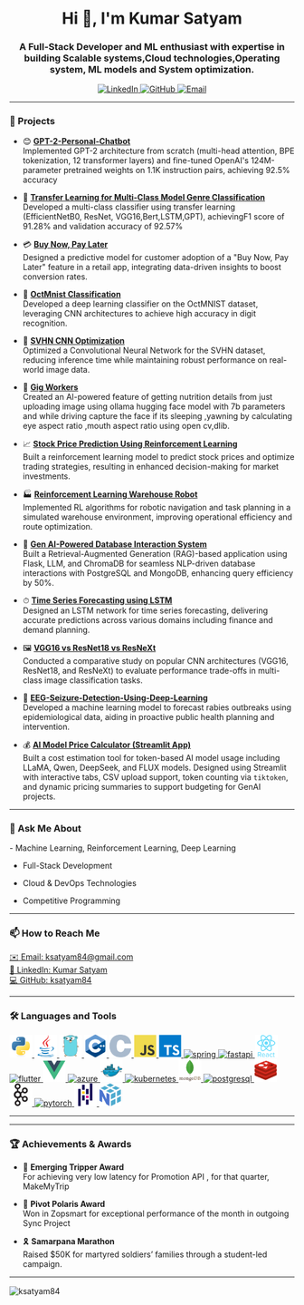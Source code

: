 <h1 align="center">Hi 👋, I'm Kumar Satyam</h1>
<h3 align="center">A Full-Stack Developer and ML enthusiast with expertise in building Scalable systems,Cloud technologies,Operating system, ML models and System optimization.</h3>

<p align="center">
  <a href="https://www.linkedin.com/in/kumar-satyam-638a2012a/" target="_blank">
    <img src="https://img.shields.io/badge/LinkedIn-kumar--satyam-blue?style=flat&logo=linkedin" alt="LinkedIn"/>
  </a>
  <a href="https://github.com/ksatyam84" target="_blank">
    <img src="https://img.shields.io/badge/Github-ksatyam84-black?style=flat&logo=github" alt="GitHub"/>
  </a>
  <a href="mailto:ksatyam84@gmail.com">
    <img src="https://img.shields.io/badge/Email-ksatyam84@gmail.com-red?style=flat&logo=gmail" alt="Email"/>
  </a>
</p>

---

<h3 align="left">🔭 Projects</h3>

- 😊 **[GPT-2-Personal-Chatbot](https://github.com/ksatyam84/GPT-2-Personal-Chatbot)**  
  Implemented GPT-2 architecture from scratch (multi-head attention, BPE tokenization, 12 transformer layers) and fine-tuned OpenAI's 124M-parameter pretrained weights on 1.1K instruction pairs, achieving 92.5% accuracy 

- 📸 **[Transfer Learning for Multi-Class Model Genre Classification](https://github.com/ksatyam84/genre-classification)**  
  Developed a multi-class classifier using‬‭ transfer‬‭ learning‬‭ (EfficientNetB0, ResNet, VGG16,Bert,LSTM,GPT),‬‭ achieving‬F1 score of 91.28% and validation accuracy of 92.57% 

- 💳 **[Buy Now, Pay Later](https://github.com/ksatyam84/Buy-Now-Pay-Later)**  
  Designed a predictive model for customer adoption of a "Buy Now, Pay Later" feature in a retail app, integrating data-driven insights to boost conversion rates.

- 🔢 **[OctMnist Classification](https://github.com/ksatyam84/OctMnist-Classification)**  
  Developed a deep learning classifier on the OctMNIST dataset, leveraging CNN architectures to achieve high accuracy in digit recognition.

- 🚀 **[SVHN CNN Optimization](https://github.com/ksatyam84/SVHN-CNN-Optimization)**  
  Optimized a Convolutional Neural Network for the SVHN dataset, reducing inference time while maintaining robust performance on real-world image data.

- 🤖 **[Gig Workers](https://github.com/ksatyam84/gig-workers)**  
  Created an AI-powered feature of getting nutrition details from just uploading image using ollama hugging face model with 7b parameters and while driving capture the face if its
  sleeping ,yawning by calculating eye aspect ratio ,mouth aspect ratio using open cv,dlib.

- 📈 **[Stock Price Prediction Using Reinforcement Learning](https://github.com/ksatyam84/Stock-Price-Prediction-Using-Reinforcement-Learning)**  
  Built a reinforcement learning model to predict stock prices and optimize trading strategies, resulting in enhanced decision-making for market investments.

- 🏭 **[Reinforcement Learning Warehouse Robot](https://github.com/ksatyam84/Reinforecement-Learning-Warehouse-Robot)**  
  Implemented RL algorithms for robotic navigation and task planning in a simulated warehouse environment, improving operational efficiency and route optimization.

- 🚀 **[Gen AI-Powered Database Interaction System](https://github.com/ksatyam84/ChatDB)**  
  Built a Retrieval-Augmented Generation (RAG)-based application using Flask, LLM, and ChromaDB for seamless NLP-driven database interactions with PostgreSQL and MongoDB, enhancing query efficiency by 50%. 

- ⏱ **[Time Series Forecasting using LSTM](https://github.com//ksatyam84/Time-Series-Forecasting-using-LSTM)**  
  Designed an LSTM network for time series forecasting, delivering accurate predictions across various domains including finance and demand planning.

- 🖼 **[VGG16 vs ResNet18 vs ResNeXt](https://github.com//ksatyam84/VGG16-vs-ResNet18-vs-ResNext)**  
  Conducted a comparative study on popular CNN architectures (VGG16, ResNet18, and ResNeXt) to evaluate performance trade-offs in multi-class image classification tasks.

- 🦠 **[EEG-Seizure-Detection-Using-Deep-Learning ](https://github.com//ksatyam84/EEG-Seizure-Detection-Using-Deep-Learning )**  
  Developed a machine learning model to forecast rabies outbreaks using epidemiological data, aiding in proactive public health planning and intervention.
  
- 💰 **[AI Model Price Calculator (Streamlit App)](https://github.com/ksatyam84/ModelPricing/tree/main)**  
  Built a cost estimation tool for token-based AI model usage including LLaMA, Qwen, DeepSeek, and FLUX models. Designed using Streamlit with interactive tabs, CSV upload support, token counting via `tiktoken`, and dynamic pricing summaries to support budgeting for GenAI projects.

---


<h3 align="left">💬 Ask Me About</h3>
- Machine Learning, Reinforcement Learning, Deep Learning

- Full-Stack Development
    
- Cloud & DevOps Technologies
   
- Competitive Programming  

---

<h3 align="left">📫 How to Reach Me</h3>
<p align="left">
<a href="mailto:ksatyam84@gmail.com">✉️ Email: ksatyam84@gmail.com</a><br/>
<a href="https://www.linkedin.com/in/kumar-satyam-638a2012a/" target="_blank">🔗 LinkedIn: Kumar Satyam</a><br/>
<a href="https://github.com/ksatyam84" target="_blank">💻 GitHub: ksatyam84</a>
</p>

---

<h3 align="left">🛠️ Languages and Tools</h3>
<p align="left">
  <!-- Programming Languages -->
  <a href="https://www.python.org/" target="_blank" rel="noreferrer">
    <img src="https://raw.githubusercontent.com/devicons/devicon/master/icons/python/python-original.svg" alt="python" width="40" height="40"/>
  </a>
  <a href="https://www.java.com/" target="_blank" rel="noreferrer">
    <img src="https://raw.githubusercontent.com/devicons/devicon/master/icons/java/java-original.svg" alt="java" width="40" height="40"/>
  </a>
  <a href="https://golang.org/" target="_blank" rel="noreferrer">
    <img src="https://raw.githubusercontent.com/devicons/devicon/master/icons/go/go-original.svg" alt="go" width="40" height="40"/>
  </a>
  <a href="https://www.cplusplus.com/" target="_blank" rel="noreferrer">
    <img src="https://raw.githubusercontent.com/devicons/devicon/master/icons/cplusplus/cplusplus-original.svg" alt="cplusplus" width="40" height="40"/>
  </a>
  <a href="https://isocpp.org/" target="_blank" rel="noreferrer">
    <img src="https://raw.githubusercontent.com/devicons/devicon/master/icons/c/c-original.svg" alt="c" width="40" height="40"/>
  </a>
  <a href="https://developer.mozilla.org/en-US/docs/Web/JavaScript" target="_blank" rel="noreferrer">
    <img src="https://raw.githubusercontent.com/devicons/devicon/master/icons/javascript/javascript-original.svg" alt="javascript" width="40" height="40"/>
  </a>
  <a href="https://www.typescriptlang.org/" target="_blank" rel="noreferrer">
    <img src="https://raw.githubusercontent.com/devicons/devicon/master/icons/typescript/typescript-original.svg" alt="typescript" width="40" height="40"/>
  </a>

  <!-- Frameworks & Tools -->
  <a href="https://spring.io/" target="_blank" rel="noreferrer">
    <img src="https://www.vectorlogo.zone/logos/springio/springio-icon.svg" alt="spring" width="40" height="40"/>
  </a>
  <a href="https://fastapi.tiangolo.com/" target="_blank" rel="noreferrer">
    <img src="https://fastapi.tiangolo.com/img/logo-margin/logo-teal.png" alt="fastapi" width="40" height="40"/>
  </a>
  <a href="https://react.dev/" target="_blank" rel="noreferrer">
    <img src="https://raw.githubusercontent.com/devicons/devicon/master/icons/react/react-original-wordmark.svg" alt="react" width="40" height="40"/>
  </a>
  <a href="https://flutter.dev/" target="_blank" rel="noreferrer">
    <img src="https://www.vectorlogo.zone/logos/flutterio/flutterio-icon.svg" alt="flutter" width="40" height="40"/>
  </a>
  <a href="https://vuejs.org/" target="_blank" rel="noreferrer">
    <img src="https://raw.githubusercontent.com/devicons/devicon/master/icons/vuejs/vuejs-original.svg" alt="vuejs" width="40" height="40"/>
  </a>

  <!-- Cloud/DevOps -->
  <a href="https://azure.microsoft.com/" target="_blank" rel="noreferrer">
    <img src="https://www.vectorlogo.zone/logos/microsoft_azure/microsoft_azure-icon.svg" alt="azure" width="40" height="40"/>
  </a>
  <a href="https://www.docker.com/" target="_blank" rel="noreferrer">
    <img src="https://raw.githubusercontent.com/devicons/devicon/master/icons/docker/docker-original.svg" alt="docker" width="40" height="40"/>
  </a>
  <a href="https://kubernetes.io/" target="_blank" rel="noreferrer">
    <img src="https://www.vectorlogo.zone/logos/kubernetes/kubernetes-icon.svg" alt="kubernetes" width="40" height="40"/>
  </a>

  <!-- Databases -->
  <a href="https://www.mongodb.com/" target="_blank" rel="noreferrer">
    <img src="https://raw.githubusercontent.com/devicons/devicon/master/icons/mongodb/mongodb-original-wordmark.svg" alt="mongodb" width="40" height="40"/>
  </a>
  <a href="https://www.postgresql.org/" target="_blank" rel="noreferrer">
    <img src="https://www.vectorlogo.zone/logos/postgresql/postgresql-icon.svg" alt="postgresql" width="40" height="40"/>
  </a>
  <a href="https://redis.io/" target="_blank" rel="noreferrer">
    <img src="https://raw.githubusercontent.com/devicons/devicon/master/icons/redis/redis-original.svg" alt="redis" width="40" height="40"/>
  </a>
  <a href="https://spark.apache.org/" target="_blank" rel="noreferrer">
    <img src="https://raw.githubusercontent.com/devicons/devicon/master/icons/apachekafka/apachekafka-original.svg" alt="spark" width="40" height="40"/>
  </a>

  <!-- AI/ML Tools -->
  <a href="https://pytorch.org/" target="_blank" rel="noreferrer">
    <img src="https://www.vectorlogo.zone/logos/pytorch/pytorch-icon.svg" alt="pytorch" width="40" height="40"/>
  </a>
  <a href="https://pandas.pydata.org/" target="_blank" rel="noreferrer">
    <img src="https://raw.githubusercontent.com/devicons/devicon/master/icons/pandas/pandas-original.svg" alt="pandas" width="40" height="40"/>
  </a>
  <a href="https://numpy.org/" target="_blank" rel="noreferrer">
    <img src="https://raw.githubusercontent.com/devicons/devicon/master/icons/numpy/numpy-original.svg" alt="numpy" width="40" height="40"/>
  </a>
</p>

---

---

<h3 align="left">🏆 Achievements & Awards</h3>

- 📝 **Emerging Tripper Award**  
  For achieving very low latency for Promotion API , for that quarter, MakeMyTrip 

- 🏅 **Pivot Polaris Award**  
  Won in  Zopsmart for exceptional  performance of the month in outgoing Sync Project   

- 🎗️ **Samarpana Marathon**  
  Raised $50K for martyred soldiers’ families through a student-led campaign.  

---

<p><img align="center" src="https://github-readme-stats.vercel.app/api/top-langs?username=ksatyam84&show_icons=true&locale=en&layout=compact&&hide=cython,fortran" alt="ksatyam84" /></p>



